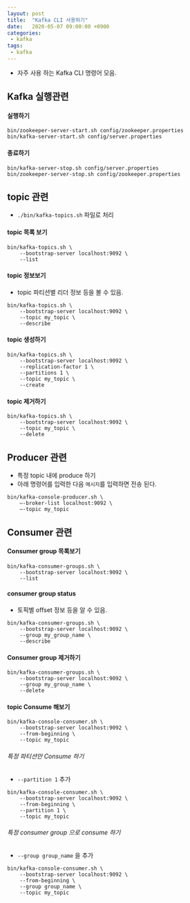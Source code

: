 ```yaml
---
layout: post
title:  "Kafka CLI 사용하기"
date:   2020-05-07 09:00:00 +0900
categories:
 - kafka
tags: 
 - kafka
---
```


- 자주 사용 하는 Kafka CLI 명령어 모음.

## Kafka 실행관련
#### 실행하기
```
bin/zookeeper-server-start.sh config/zookeeper.properties
bin/kafka-server-start.sh config/server.properties
```
#### 종료하기
```
bin/kafka-server-stop.sh config/server.properties
bin/zookeeper-server-stop.sh config/zookeeper.properties
```

## topic 관련
- `./bin/kafka-topics.sh` 파일로 처리

#### topic 목록 보기
```
bin/kafka-topics.sh \
    --bootstrap-server localhost:9092 \
    --list
```

#### topic 정보보기
- topic 파티션별 리더 정보 등을 볼 수 있음.

```
bin/kafka-topics.sh \
    --bootstrap-server localhost:9092 \
    --topic my_topic \
    --describe
```

#### topic 생성하기
```
bin/kafka-topics.sh \
    --bootstrap-server localhost:9092 \
    --replication-factor 1 \
    --partitions 1 \
    --topic my_topic \
    --create 
```

#### topic 제거하기
```
bin/kafka-topics.sh \
    --bootstrap-server localhost:9092 \
    --topic my_topic \
    --delete
```

## Producer 관련
- 특정 topic 내에 produce 하기
- 아래 명령어를 입력한 다음 `메시지`를 입력하면 전송 된다.

```
bin/kafka-console-producer.sh \
    –-broker-list localhost:9092 \
    –-topic my_topic
```

## Consumer 관련
#### Consumer group 목록보기
```
bin/kafka-consumer-groups.sh \
    --bootstrap-server localhost:9092 \
    --list
```

#### consumer group status 
- 토픽별 offset 정보 등을 알 수 있음.

```
bin/kafka-consumer-groups.sh \
    --bootstrap-server localhost:9092 \
    --group my_group_name \
    --describe
```

#### Consumer group 제거하기
```
bin/kafka-consumer-groups.sh \
    --bootstrap-server localhost:9092 \
    --group my_group_name \
    --delete 
```

#### topic Consume 해보기
```
bin/kafka-console-consumer.sh \
    --bootstrap-server localhost:9092 \
    --from-beginning \
    --topic my_topic
```

###### 특정 파티션만 Consume 하기
- `--partition 1` 추가

```
bin/kafka-console-consumer.sh \
    --bootstrap-server localhost:9092 \
    --from-beginning \
    --partition 1 \
    --topic my_topic
```

###### 특정 consumer group 으로 consume 하기
- `--group group_name` 을 추가

```
bin/kafka-console-consumer.sh \
    --bootstrap-server localhost:9092 \
    --from-beginning \
    --group group_name \
    --topic my_topic
```
